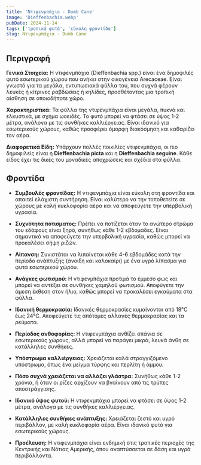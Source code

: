 ```yaml
---
title: 'Ντιφενμπάχια - Dumb Cane'
image: 'Dieffenbachia.webp'
pubDate: 2024-11-14
tags: ['τροπικά φυτά', 'εύκολη φροντίδα']
slug: Ντιφενμπάχια - Dumb Cane
---
```


**Περιγραφή**
----------------
**Γενικά Στοιχεία:**
Η ντιφενμπάχια (Dieffenbachia spp.) είναι ένα δημοφιλές φυτό εσωτερικού χώρου που ανήκει στην οικογένεια Arecaceae. Είναι γνωστό για τα μεγάλα, εντυπωσιακά φύλλα του, που συχνά φέρουν λευκές ή κίτρινες ραβδώσεις ή κηλίδες, προσθέτοντας μια τροπική αίσθηση σε οποιοδήποτε χώρο.

**Χαρακτηριστικά:**
Τα φύλλα της ντιφενμπάχια είναι μεγάλα, πυκνά και ελκυστικά, με σχήμα ωοειδές. Το φυτό μπορεί να φτάσει σε ύψος 1-2 μέτρα, ανάλογα με τις συνθήκες καλλιέργειας. Είναι ιδανικό για εσωτερικούς χώρους, καθώς προσφέρει όμορφη διακόσμηση και καθαρίζει τον αέρα.

**Διαφορετικά Είδη:**
Υπάρχουν πολλές ποικιλίες ντιφενμπάχια, οι πιο δημοφιλείς είναι η **Dieffenbachia picta** και η **Dieffenbachia seguine**. Κάθε είδος έχει τις δικές του μοναδικές αποχρώσεις και σχέδια στα φύλλα.

**Φροντίδα**
--------------

* **Συμβουλές φροντίδας:** Η ντιφενμπάχια είναι εύκολη στη φροντίδα και απαιτεί ελάχιστη συντήρηση. Είναι καλύτερο να την τοποθετείτε σε χώρους με καλή κυκλοφορία αέρα και να αποφεύγετε την υπερβολική υγρασία.

* **Συχνότητα πότισματος:** Πρέπει να ποτίζεται όταν το ανώτερο στρώμα του εδάφους είναι ξηρό, συνήθως κάθε 1-2 εβδομάδες. Είναι σημαντικό να αποφεύγετε την υπερβολική υγρασία, καθώς μπορεί να προκαλέσει σήψη ριζών.

* **Λίπανση:** Συνιστάται να λιπαίνεται κάθε 4-6 εβδομάδες κατά την περίοδο ανάπτυξης (άνοιξη και καλοκαίρι) με ένα υγρό λίπασμα για φυτά εσωτερικού χώρου.

* **Ανάγκες φωτισμού:** Η ντιφενμπάχια προτιμά το έμμεσο φως και μπορεί να αντέξει σε συνθήκες χαμηλού φωτισμού. Αποφύγετε την άμεση έκθεση στον ήλιο, καθώς μπορεί να προκαλέσει εγκαύματα στα φύλλα.

* **Ιδανική θερμοκρασία:** Ιδανικές θερμοκρασίες κυμαίνονται από 18°C έως 24°C. Αποφεύγετε τις απότομες αλλαγές θερμοκρασίας και τα ρεύματα.

* **Περίοδος ανθοφορίας:** Η ντιφενμπάχια ανθίζει σπάνια σε εσωτερικούς χώρους, αλλά μπορεί να παράγει μικρά, λευκά άνθη σε κατάλληλες συνθήκες.

* **Υπόστρωμα καλλιέργειας:** Χρειάζεται καλά στραγγιζόμενο υπόστρωμα, όπως ένα μείγμα τύρφης και περλίτη ή άμμου.

* **Πόσο συχνά χρειάζεται να αλλάζει γλάστρα:** Συνήθως κάθε 1-2 χρόνια, ή όταν οι ρίζες αρχίζουν να βγαίνουν από τις τρύπες αποστράγγισης.

* **Ιδανικό ύψος φυτού:** Η ντιφενμπάχια μπορεί να φτάσει σε ύψος 1-2 μέτρα, ανάλογα με τις συνθήκες καλλιέργειας.

* **Κατάλληλες συνθήκες ανάπτυξης:** Χρειάζεται ζεστό και υγρό περιβάλλον, με καλή κυκλοφορία αέρα. Είναι ιδανικό φυτό για εσωτερικούς χώρους.

* **Προέλευση:** Η ντιφενμπάχια είναι ενδημική στις τροπικές περιοχές της Κεντρικής και Νότιας Αμερικής, όπου αναπτύσσεται σε δάση και υγρά περιβάλλοντα.